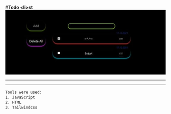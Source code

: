 #__Todo <__li__>st__
![Todo-list](Todo-list.jpg)
___

___
``` 
Tools were used:
1. JavaScript
2. HTML
3. Tailwindcss
```